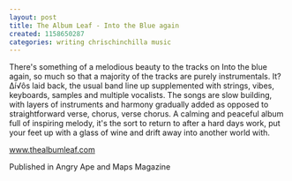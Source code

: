 ```yaml
---
layout: post
title: The Album Leaf - Into the Blue again
created: 1158650287
categories: writing chrischinchilla music
---
```


There's something of a melodious beauty to the tracks on Into the blue again, so much so that a majority of the tracks are purely instrumentals. It?∆í√ôs laid back, the usual band line up supplemented with strings, vibes, keyboards, samples and multiple vocalists. The songs are slow building, with layers of instruments and harmony gradually added as opposed to straightforward verse, chorus, verse chorus. A calming and peaceful album full of inspiring melody, it's the sort to return to after a hard days work, put your feet up with a glass of wine and drift away into another world with.

<a href='http://www.thealbumleaf.com' target='_blank'>www.thealbumleaf.com</a>

Published in Angry Ape and Maps Magazine

